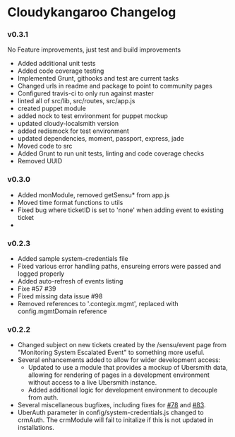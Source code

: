 # Cloudykangaroo Changelog

### v0.3.1

No Feature improvements, just test and build improvements

- Added additional unit tests
- Added code coverage testing
- Implemented Grunt, githooks and test are current tasks
- Changed urls in readme and package to point to community pages
- Configured travis-ci to only run against master
- linted all of src/lib, src/routes, src/app.js
- created puppet module
- added nock to test environment for puppet mockup
- updated cloudy-localsmith version
- added redismock for test environment
- updated dependencies, moment, passport, express, jade
- Moved code to src
- Added Grunt to run unit tests, linting and code coverage checks
- Removed UUID

### v0.3.0

- Added monModule, removed getSensu* from app.js
- Moved time format functions to utils
- Fixed bug where ticketID is set to 'none' when adding event to existing ticket
- 
### v0.2.3

- Added sample system-credentials file
- Fixed various error handling paths, ensureing errors were passed and logged properly
- Added auto-refresh of events listing
- Fixe #57 #39
- Fixed missing data issue #98
- Removed references to '.contegix.mgmt', replaced with config.mgmtDomain reference

### v0.2.2


- Changed subject on new tickets created by the /sensu/event page from "Monitoring System Escalated Event" to something more useful.
- Several enhancements added to allow for wider development access:
  - Updated to use a module that provides a mockup of Ubersmith data, allowing for rendering of pages in a development environment without access to a live Ubersmith instance.
  - Added additional logic for development environment to decouple from auth.
- Several miscellaneous bugfixes, including fixes for [#78](https://github.com/CloudyKangaroo/cloudykangaroo/issues/78) and [#83](https://github.com/CloudyKangaroo/cloudykangaroo/issues/83).
- UberAuth parameter in config/system-credentials.js changed to crmAuth. The crmModule will fail to initalize if this is not updated in installations.
